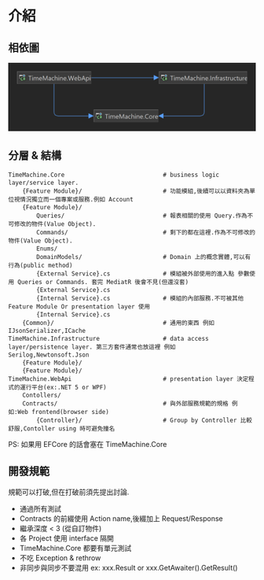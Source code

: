 # 介紹
## 相依圖
![Project dependency.png](https://github.com/ChimmyJay/TimeMachine/blob/main/.github/Project%20dependency.png)
## 分層 & 結構
```
TimeMachine.Core                            # business logic layer/service layer. 
    {Feature Module}/                       # 功能模組,後續可以以資料夾為單位視情況獨立而一個專案或服務.例如 Account
    {Feature Module}/
        Queries/                            # 報表相關的使用 Query.作為不可修改的物件(Value Object).
        Commands/                           # 剩下的都在這裡.作為不可修改的物件(Value Object).
        Enums/
        DomainModels/                       # Domain 上的概念實體,可以有行為(public method)
        {External Service}.cs               # 模組被外部使用的進入點 參數使用 Queries or Commands. 套完 MediatR 後會不見(但還沒套)
        {External Service}.cs
        {Internal Service}.cs               # 模組的內部服務.不可被其他 Feature Module Or presentation layer 使用
        {Internal Service}.cs
    {Common}/                               # 通用的東西 例如 IJsonSerializer,ICache 
TimeMachine.Infrastructure                  # data access layer/persistence layer. 第三方套件通常也放這裡 例如Serilog,Newtonsoft.Json
    {Feature Module}/
    {Feature Module}/
TimeMachine.WebApi                          # presentation layer 決定程式的運行平台(ex:.NET 5 or WPF)
    Contollers/                  
    Contracts/                              # 與外部服務規範的規格 例如:Web frontend(browser side)
        {Controller}/                       # Group by Controller 比較舒服,Contoller using 時可避免撞名
```
PS: 如果用 EFCore 的話會塞在 TimeMachine.Core

## 開發規範
規範可以打破,但在打破前須先提出討論.

- 通過所有測試
- Contracts 的前綴使用 Action name,後綴加上 Request/Response
- 繼承深度 < 3 (從自訂物件)
- 各 Project 使用 interface 隔開
- TimeMachine.Core 都要有單元測試
- 不吃 Exception & rethrow
- 非同步與同步不要混用 ex: xxx.Result or xxx.GetAwaiter().GetResult()
